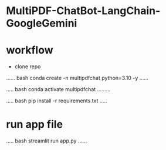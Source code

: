 # MultiPDF-ChatBot-LangChain-GoogleGemini

# workflow
* clone repo

...... bash
conda create -n multipdfchat python=3.10 -y
......

..... bash 
conda activate multipdfchat
.........


..... bash
pip install -r requirements.txt
.....

# run app file 
..... bash
streamlit run app.py
......